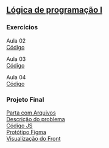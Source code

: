 ## [Lógica de programação I](02-Logica)
### Exercícios

Aula 02  
[Código](02-Logica/aula-02/exercicios) 

Aula 03  
[Código](02-Logica/aula-03/exercicios)

Aula 04  
[Código](02-Logica/aula-04/exercicios/exercicios-metodos.js)



### Projeto Final  
[Parta com Arquivos](02-Logica/projeto-final)  
[Descrição do problema](02-Logica/projeto-final.md)  
[Código JS](02-Logica/projeto-final/projeto-final.js)  
[Protótipo Figma](https://www.figma.com/file/FuuGqeC3e2v25YGsvCpEUD/Untitled?type=design&node-id=0%3A1&mode=design&t=7evPizCRPDyqH8TB-1)  
[Visualização do Front](https://machadinhacega.github.io/Santander_Coders_2023_Front-End/02-Logica/projeto-final/)